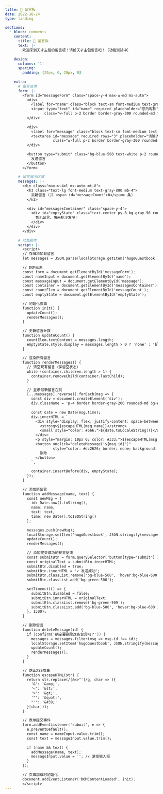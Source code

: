 ```yaml
---
title: 💬 留言板
date: 2022-10-24
type: landing

sections:
  - block: comments  
    content:
      title: 💬 留言板
      text: |-
        欢迎来到天才主包的留言板！请给天才主包留言吧！（功能测试中）
      
    design:
      columns: '1'
      spacing:
        padding: [20px, 0, 20px, 0]
        
    extra:
      # 留言表单
      form: |-
        <form id="messageForm" class="space-y-4 max-w-md mx-auto">
          <div>
            <label for="name" class="block text-sm font-medium text-gray-700">昵称</label>
            <input type="text" id="name" required placeholder="您的昵称" 
                  class="w-full p-2 border border-gray-300 rounded-md focus:ring-2 focus:ring-blue-500 focus:border-blue-500">
          </div>
          
          <div>
            <label for="message" class="block text-sm font-medium text-gray-700">留言内容</label>
            <textarea id="message" required rows="3" placeholder="请输入留言..."
                      class="w-full p-2 border border-gray-300 rounded-md focus:ring-2 focus:ring-blue-500 focus:border-blue-500"></textarea>
          </div>
          
          <button type="submit" class="bg-blue-500 text-white p-2 rounded-md hover:bg-blue-600 transition-colors">
            发送留言
          </button>
        </form>
        
      # 留言展示区域
      messages: |-
        <div class="max-w-4xl mx-auto mt-8">
          <h3 class="text-lg font-medium text-gray-800 mb-4">
            最新留言 (共 <span id="messageCount">0</span> 条)
          </h3>
          
          <div id="messagesContainer" class="space-y-4">
            <div id="emptyState" class="text-center py-8 bg-gray-50 rounded-md border border-gray-200">
              暂无留言，快来抢沙发吧！
            </div>
          </div>
        </div>
        
      # 功能脚本
      script: |-
        <script>
        // 存储和加载留言
        let messages = JSON.parse(localStorage.getItem('hugoGuestbook') || '[]');
        
        // DOM元素
        const form = document.getElementById('messageForm');
        const nameInput = document.getElementById('name');
        const messageInput = document.getElementById('message');
        const container = document.getElementById('messagesContainer');
        const countElem = document.getElementById('messageCount');
        const emptyState = document.getElementById('emptyState');
        
        // 初始化页面
        function init() {
          updateCount();
          renderMessages();
        }
        
        // 更新留言计数
        function updateCount() {
          countElem.textContent = messages.length;
          emptyState.style.display = messages.length > 0 ? 'none' : 'block';
        }
        
        // 渲染所有留言
        function renderMessages() {
          // 清空现有留言（保留空状态）
          while (container.children.length > 1) {
            container.removeChild(container.lastChild);
          }
          
          // 显示最新留言在前
          [...messages].reverse().forEach(msg => {
            const div = document.createElement('div');
            div.className = 'p-4 border border-gray-200 rounded-md bg-white shadow-sm';
            
            const date = new Date(msg.time);
            div.innerHTML = `
              <div style="display: flex; justify-content: space-between; align-items: center;">
                <strong>${escapeHTML(msg.name)}</strong>
                <small style="color: #666;">${date.toLocaleString()}</small>
              </div>
              <p style="margin: 10px 0; color: #333;">${escapeHTML(msg.text)}</p>
              <button onclick="deleteMessage('${msg.id}')" 
                      style="color: #dc2626; border: none; background: none; cursor: pointer; text-sm;">
                删除
              </button>
            `;
            
            container.insertBefore(div, emptyState);
          });
        }
        
        // 添加新留言
        function addMessage(name, text) {
          const newMsg = {
            id: Date.now().toString(),
            name: name,
            text: text,
            time: new Date().toISOString()
          };
          
          messages.push(newMsg);
          localStorage.setItem('hugoGuestbook', JSON.stringify(messages));
          updateCount();
          renderMessages();
          
          // 添加提交成功的视觉反馈
          const submitBtn = form.querySelector('button[type="submit"]');
          const originalText = submitBtn.innerHTML;
          submitBtn.disabled = true;
          submitBtn.innerHTML = '✓ 发送成功';
          submitBtn.classList.remove('bg-blue-500', 'hover:bg-blue-600');
          submitBtn.classList.add('bg-green-500');
          
          setTimeout(() => {
            submitBtn.disabled = false;
            submitBtn.innerHTML = originalText;
            submitBtn.classList.remove('bg-green-500');
            submitBtn.classList.add('bg-blue-500', 'hover:bg-blue-600');
          }, 1500);
        }
        
        // 删除留言
        function deleteMessage(id) {
          if (confirm('确定要删除这条留言吗？')) {
            messages = messages.filter(msg => msg.id !== id);
            localStorage.setItem('hugoGuestbook', JSON.stringify(messages));
            updateCount();
            renderMessages();
          }
        }
        
        // 防止XSS攻击
        function escapeHTML(str) {
          return str.replace(/[&<>"']/g, char => ({
            '&': '&amp;',
            '<': '&lt;',
            '>': '&gt;',
            '"': '&quot;',
            "'": '&#39;'
          }[char]));
        }
        
        // 表单提交事件
        form.addEventListener('submit', e => {
          e.preventDefault();
          const name = nameInput.value.trim();
          const text = messageInput.value.trim();
          
          if (name && text) {
            addMessage(name, text);
            messageInput.value = ''; // 清空输入框
          }
        });
        
        // 页面加载时初始化
        document.addEventListener('DOMContentLoaded', init);
        </script>
---
```


